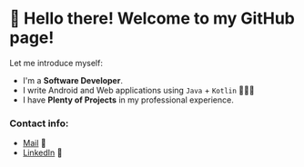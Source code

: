 # 👋 Hello there! Welcome to my GitHub page!

Let me introduce myself:

- I'm a **Software Developer**.
- I write Android and Web applications using `Java` + `Kotlin` 👨🏻‍💻
- I have **Plenty of Projects** in my professional experience.
  
### Contact info:
- [Mail](mailto:omarkarimli.361@gmail.com) 📧
- [LinkedIn](https://www.linkedin.com/in/omarkarimli/) 💼
